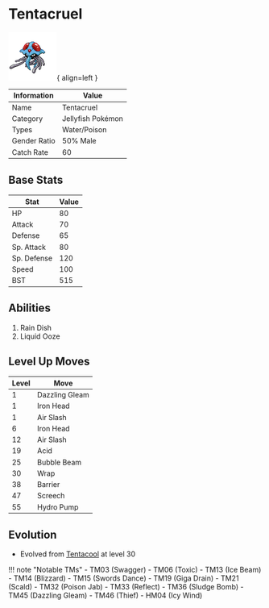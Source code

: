 # Tentacruel

![Tentacruel](../images/pokemon/73.png){ align=left }

| Information | Value |
|------------|--------|
| Name | Tentacruel |
| Category | Jellyfish Pokémon |
| Types | Water/Poison |
| Gender Ratio | 50% Male |
| Catch Rate | 60 |

## Base Stats

| Stat | Value |
|------|-------|
| HP | 80 |
| Attack | 70 |
| Defense | 65 |
| Sp. Attack | 80 |
| Sp. Defense | 120 |
| Speed | 100 |
| BST | 515 |

## Abilities
1. Rain Dish
2. Liquid Ooze

## Level Up Moves
| Level | Move |
|-------|------|
| 1 | Dazzling Gleam |
| 1 | Iron Head |
| 1 | Air Slash |
| 6 | Iron Head |
| 12 | Air Slash |
| 19 | Acid |
| 25 | Bubble Beam |
| 30 | Wrap |
| 38 | Barrier |
| 47 | Screech |
| 55 | Hydro Pump |

## Evolution
- Evolved from [Tentacool](072-tentacool.md) at level 30

!!! note "Notable TMs"
    - TM03 (Swagger)
    - TM06 (Toxic)
    - TM13 (Ice Beam)
    - TM14 (Blizzard)
    - TM15 (Swords Dance)
    - TM19 (Giga Drain)
    - TM21 (Scald)
    - TM32 (Poison Jab)
    - TM33 (Reflect)
    - TM36 (Sludge Bomb)
    - TM45 (Dazzling Gleam)
    - TM46 (Thief)
    - HM04 (Icy Wind)
